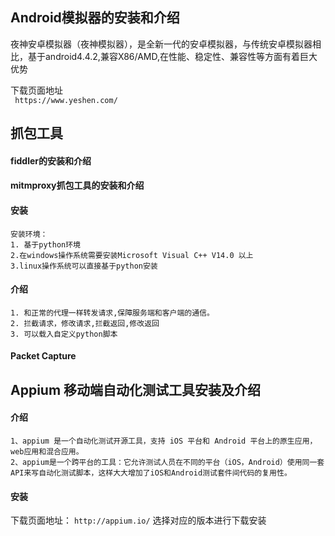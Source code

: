 ##  Android模拟器的安装和介绍

夜神安卓模拟器（夜神模拟器），是全新一代的安卓模拟器，与传统安卓模拟器相比，基于android4.4.2,兼容X86/AMD,在性能、稳定性、兼容性等方面有着巨大优势

下载页面地址   ` https://www.yeshen.com/`

## 抓包工具

#### fiddler的安装和介绍



#### mitmproxy抓包工具的安装和介绍

#### 安装
```
安装环境：
1. 基于python环境
2.在windows操作系统需要安装Microsoft Visual C++ V14.0 以上
3.linux操作系统可以直接基于python安装
```

#### 介绍
```
1. 和正常的代理一样转发请求,保障服务端和客户端的通信。
2. 拦截请求，修改请求,拦截返回,修改返回
3. 可以载入自定义python脚本
```

#### Packet Capture




## Appium 移动端自动化测试工具安装及介绍

#### 介绍
```
1、appium 是一个自动化测试开源工具，支持 iOS 平台和 Android 平台上的原生应用，web应用和混合应用。
2、appium是一个跨平台的工具：它允许测试人员在不同的平台（iOS，Android）使用同一套API来写自动化测试脚本，这样大大增加了iOS和Android测试套件间代码的复用性。
```

#### 安装
下载页面地址： `http://appium.io/`
选择对应的版本进行下载安装






